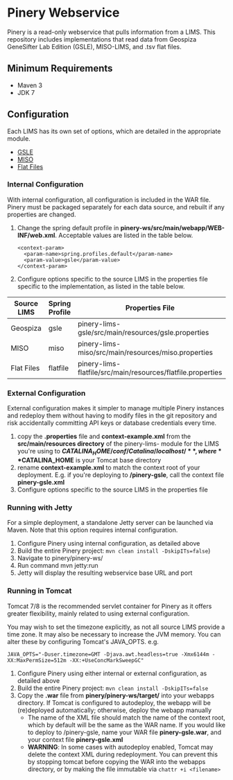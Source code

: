 # Pinery Webservice

Pinery is a read-only webservice that pulls information from a LIMS. This repository includes
implementations that read data from Geospiza GeneSifter Lab Edition (GSLE), MISO-LIMS, and .tsv
flat files.

## Minimum Requirements

* Maven 3
* JDK 7

## Configuration

Each LIMS has its own set of options, which are detailed in the appropriate module.

* [GSLE](../pinery-lims-gsle)
* [MISO](../pinery-lims-miso)
* [Flat Files](../pinery-lims-flatfile)

### Internal Configuration

With internal configuration, all configuration is included in the WAR file. Pinery must be packaged
separately for each data source, and rebuilt if any properties are changed.

1. Change the spring default profile in **pinery-ws/src/main/webapp/WEB-INF/web.xml**. Acceptable
values are listed in the table below.

    ```
    <context-param>
      <param-name>spring.profiles.default</param-name>
      <param-value>gsle</param-value>
    </context-param>
    ```

2. Configure options specific to the source LIMS in the properties file specific to the implementation,
as listed in the table below.

| Source LIMS | Spring Profile | Properties File |
| ----------- | -------------- | --------------- |
| Geospiza | gsle | pinery-lims-gsle/src/main/resources/gsle.properties |
| MISO | miso | pinery-lims-miso/src/main/resources/miso.properties |
| Flat Files | flatfile | pinery-lims-flatfile/src/main/resources/flatfile.properties |

### External Configuration

External configuration makes it simpler to manage multiple Pinery instances and redeploy them without
having to modify files in the git repository and risk accidentally committing API keys or database
credentials every time.

1. copy the **.properties** file and **context-example.xml** from the **src/main/resources directory**
of the pinery-lims-<LIMS> module for the LIMS you're using to **$CATALINA_HOME/conf/Catalina/localhost/**,
where **$CATALINA_HOME** is your Tomcat base directory
2. rename **context-example.xml** to match the context root of your deployment. E.g. if you're
deploying to **/pinery-gsle**, call the context file **pinery-gsle.xml**
3. Configure options specific to the source LIMS in the properties file

### Running with Jetty

For a simple deployment, a standalone Jetty server can be launched via Maven. Note that this
option requires internal configuration.

1. Configure Pinery using internal configuration, as detailed above
2. Build the entire Pinery project: `mvn clean install -DskipITs=false`)
3. Navigate to pinery/pinery-ws/
4. Run command mvn jetty:run
5. Jetty will display the resulting webservice base URL and port

### Running in Tomcat

Tomcat 7/8 is the recommended servlet container for Pinery as it offers greater flexibility, mainly
related to using external configuration.

You may wish to set the timezone explicitly, as not all source LIMS provide a time zone. It may also
be necessary to increase the JVM memory. You can alter these by configuring Tomcat's JAVA_OPTS. e.g.

```
JAVA_OPTS="-Duser.timezone=GMT -Djava.awt.headless=true -Xmx6144m -XX:MaxPermSize=512m -XX:+UseConcMarkSweepGC"
```

1. Configure Pinery using either internal or external configuration, as detailed above
2. Build the entire Pinery project: `mvn clean install -DskipITs=false`
3. Copy the **.war** file from **pinery/pinery-ws/target/** into your webapps directory. If Tomcat is
configured to autodeploy, the webapp will be (re)deployed automatically; otherwise, deploy the webapp manually
   * The name of the XML file should match the name of the context root, which by default will be the same
   as the WAR name. If you would like to deploy to /pinery-gsle, name your WAR file **pinery-gsle.war**, and your
   context file **pinery-gsle.xml**
   * **WARNING**: In some cases with autodeploy enabled, Tomcat may delete the context XML during redeployment.
   You can prevent this by stopping tomcat before copying the WAR into the webapps directory, or by making the
   file immutable via `chattr +i <filename>`
